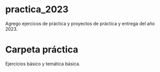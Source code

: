 # practica_2023
Agrego ejercicos de práctica y proyectos de práctica y entrega del año 2023.

# Carpeta práctica

Ejercicios básico y temática básica.